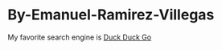 # By-Emanuel-Ramirez-Villegas

My favorite search engine is [Duck Duck Go](https://www.linkedin.com/in/emanuel-ramirez-villegas-476097191/)
